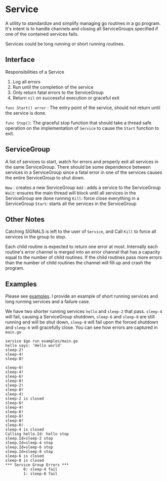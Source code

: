 # Service

A utility to standardize and simplify managing go routines in a go program. It's intent is to handle channels and closing all ServiceGroups specified if one of the contained services fails.

Services could be long running or short running routines.

## Interface

Responsibilities of a Service

1. Log all errors
2. Run until the completion of the service
3. Only return fatal errors to the ServiceGroup
4. Return `nil` on successful execution or graceful exit

`func Start() error` : The entry point of the service, should not return until the service is done.

`func Stop()`: The graceful stop function that should take a thread safe operation on the implementation of `Service` to cause the `Start` function to exit.

## ServiceGroup

A list of services to start, watch for errors and properly exit all services in the same ServiceGroup. There should be some dependence between services in a ServiceGroup since a fatal error in one of the services causes the entire ServiceGroup to shut down.

`New` : creates a new ServiceGroup
`Add` : adds a service to the ServiceGroup
`Wait`: ensures the main thread will block until all services in the ServiceGroup are done running
`Kill`: force close everything in a ServiceGroup
`Start`: starts all the services in the ServiceGroup


## Other Notes

Catching SIGNALS is left to the user of `Service`, and Call `Kill` to force all services in the group to stop.

Each child routine is expected to return one error at most. Internally each routine's error channel is merged into an error channel that has a capacity equal to the number of child routines. If the child routines pass more errors than the number of child routines the channel will fill up and crash the program.


## Examples

Please see [examples](https://github.com/stephenrlouie/service/tree/master/examples). I provide an example of short running services and long running services and a failure case.

We have two shorter running services `hello` and `sleep-2` that pass. `sleep-4` will fail, causing a ServiceGroup shutdown, `sleep-6` and `sleep-8` are still running and will be shut down, `sleep-8` will fail upon the forced shutdown and `sleep-6` will gracefully close. You can see how errors are captured in `main.go`

```
service $go run examples/main.go
hello says: 'Hello world'
sleep-2!
sleep-4!
sleep-8!

sleep-6!
sleep-4!
sleep-6!
sleep-8!
sleep-2!
sleep-8!
sleep-4!
sleep-2 is closed
sleep-6!
sleep-4!
sleep-6!
sleep-8!
sleep-8!
sleep-6!
sleep-4 is closed
Calling hello.Id: hello stop
sleep.Id=sleep-2 stop
sleep.Id=sleep-4 stop
sleep.Id=sleep-6 stop
sleep.Id=sleep-8 stop
sleep-6 is closed
sleep-8 is closed
*** Service Group Errors ***
        0: sleep-4 fail
        1: sleep-8 fail
```
